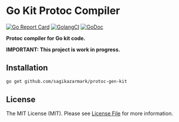 # Go Kit Protoc Compiler

[![Go Report Card](https://goreportcard.com/badge/github.com/sagikazarmark/protoc-gen-kit?style=flat-square)](https://goreportcard.com/report/github.com/sagikazarmark/protoc-gen-kit)
[![GolangCI](https://golangci.com/badges/github.com/github.com/sagikazarmark/protoc-gen-kit.svg)](https://golangci.com/r/github.com/github.com/sagikazarmark/protoc-gen-kit)
[![GoDoc](http://img.shields.io/badge/godoc-reference-5272B4.svg?style=flat-square)](https://godoc.org/github.com/sagikazarmark/protoc-gen-kit)

**Protoc compiler for Go kit code.**


**IMPORTANT: This project is work in progress.**


## Installation

```bash
go get github.com/sagikazarmark/protoc-gen-kit
```


## License

The MIT License (MIT). Please see [License File](LICENSE) for more information.
